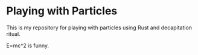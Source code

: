 # Playing with Particles

This is my repository for playing with particles using Rust and decapitation ritual.

E=mc^2 is funny.

